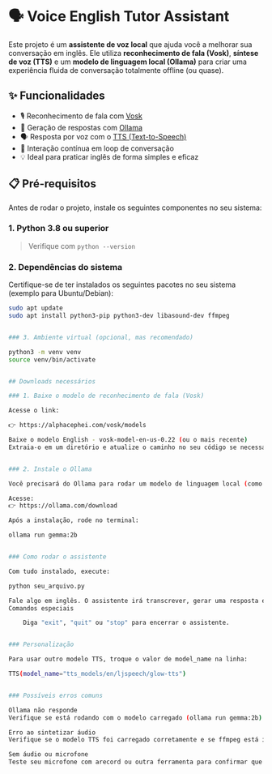 # 🗣️ Voice English Tutor Assistant

Este projeto é um **assistente de voz local** que ajuda você a melhorar sua conversação em inglês. Ele utiliza **reconhecimento de fala (Vosk)**, **síntese de voz (TTS)** e um **modelo de linguagem local (Ollama)** para criar uma experiência fluida de conversação totalmente offline (ou quase).



## ✨ Funcionalidades

- 🎙️ Reconhecimento de fala com [Vosk](https://alphacephei.com/vosk/)
- 🧠 Geração de respostas com [Ollama](https://ollama.com/)
- 🗣️ Resposta por voz com o [TTS (Text-to-Speech)](https://github.com/coqui-ai/TTS)
- 🔁 Interação contínua em loop de conversação
- 💡 Ideal para praticar inglês de forma simples e eficaz


## 📋 Pré-requisitos

Antes de rodar o projeto, instale os seguintes componentes no seu sistema:


### 1. Python 3.8 ou superior

> Verifique com `python --version`


### 2. Dependências do sistema

Certifique-se de ter instalados os seguintes pacotes no seu sistema (exemplo para Ubuntu/Debian):

```bash
sudo apt update
sudo apt install python3-pip python3-dev libasound-dev ffmpeg


### 3. Ambiente virtual (opcional, mas recomendado)

python3 -m venv venv
source venv/bin/activate


## Downloads necessários

### 1. Baixe o modelo de reconhecimento de fala (Vosk)

Acesse o link:

👉 https://alphacephei.com/vosk/models

Baixe o modelo English - vosk-model-en-us-0.22 (ou o mais recente)
Extraia-o em um diretório e atualize o caminho no seu código se necessário, por padrão no código a pasta está na raiz do código.


### 2. Instale o Ollama

Você precisará do Ollama para rodar um modelo de linguagem local (como gemma3).

Acesse:
👉 https://ollama.com/download

Após a instalação, rode no terminal:

ollama run gemma:2b


### Como rodar o assistente

Com tudo instalado, execute:

python seu_arquivo.py

Fale algo em inglês. O assistente irá transcrever, gerar uma resposta e responder com áudio.
Comandos especiais

    Diga "exit", "quit" ou "stop" para encerrar o assistente.


### Personalização

Para usar outro modelo TTS, troque o valor de model_name na linha:

TTS(model_name="tts_models/en/ljspeech/glow-tts")


### Possíveis erros comuns

Ollama não responde
Verifique se está rodando com o modelo carregado (ollama run gemma:2b).

Erro ao sintetizar áudio
Verifique se o modelo TTS foi carregado corretamente e se ffmpeg está instalado.

Sem áudio ou microfone
Teste seu microfone com arecord ou outra ferramenta para confirmar que está funcionando.
